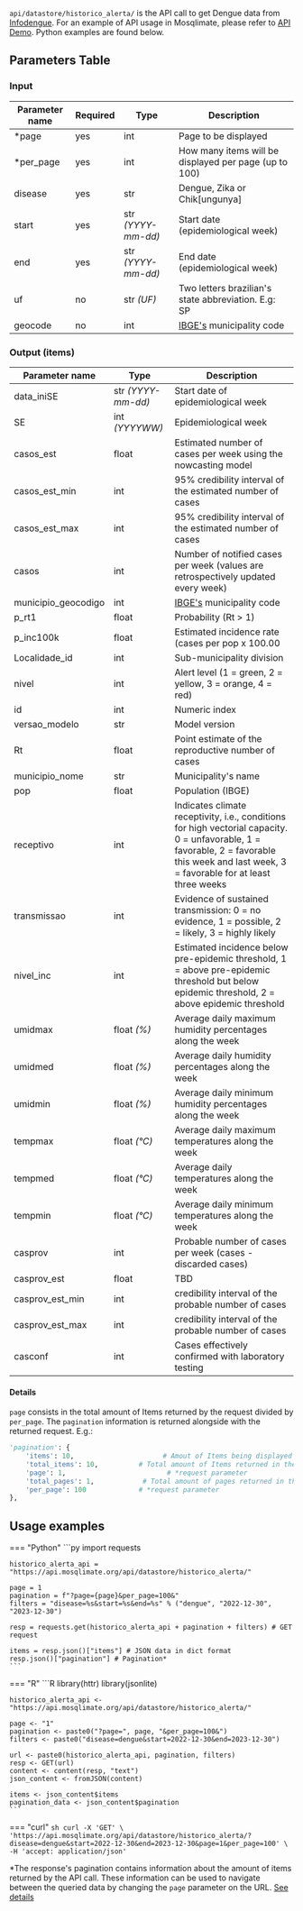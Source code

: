 `api/datastore/historico_alerta/` is the API call to get Dengue data from [Infodengue](https://info.dengue.mat.br/). For an example of API usage in Mosqlimate, please refer to [API Demo](https://api.mosqlimate.org/api/docs#/infodengue/datastore_api_get_historico_alerta). Python examples are found below.

## Parameters Table 
### Input
| Parameter name | Required | Type | Description |
|--|--|--|--|
| *page | yes | int | Page to be displayed |
| *per_page | yes | int | How many items will be displayed per page (up to 100) |
| disease | yes | str | Dengue, Zika or Chik[ungunya] |
| start | yes | str _(YYYY-mm-dd)_ | Start date (epidemiological week) |
| end | yes | str _(YYYY-mm-dd)_ | End date (epidemiological week) |
| uf | no | str _(UF)_ | Two letters brazilian's state abbreviation. E.g: SP |
| geocode | no | int | [IBGE's](https://www.ibge.gov.br/explica/codigos-dos-municipios.php) municipality code |

### Output (items)
| Parameter name | Type | Description |
| -- | -- | -- |
| data_iniSE | str _(YYYY-mm-dd)_ | Start date of epidemiological week
| SE | int _(YYYYWW)_| Epidemiological week
| casos_est | float | Estimated number of cases per week using the nowcasting model
| casos_est_min | int | 95% credibility interval of the estimated number of cases
| casos_est_max | int | 95% credibility interval of the estimated number of cases
| casos | int | Number of notified cases per week (values are retrospectively updated every week)
| municipio_geocodigo | int | [IBGE's](https://www.ibge.gov.br/explica/codigos-dos-municipios.php) municipality code
| p_rt1 | float | Probability (Rt > 1)
| p_inc100k | float | Estimated incidence rate (cases per pop x 100.00
| Localidade_id | int | Sub-municipality division
| nivel | int | Alert level (1 = green, 2 = yellow, 3 = orange, 4 = red)
| id | int | Numeric index
| versao_modelo | str | Model version
| Rt | float | Point estimate of the reproductive number of cases
| municipio_nome | str | Municipality's name
| pop | float | Population (IBGE)
| receptivo | int | Indicates climate receptivity, i.e., conditions for high vectorial capacity. 0 = unfavorable, 1 = favorable, 2 = favorable this week and last week, 3 = favorable for at least three weeks
| transmissao | int | Evidence of sustained transmission: 0 = no evidence, 1 = possible, 2 = likely, 3 = highly likely
| nivel_inc | int | Estimated incidence below pre-epidemic threshold, 1 = above pre-epidemic threshold but below epidemic threshold, 2 = above epidemic threshold
| umidmax | float _(%)_ | Average daily maximum humidity percentages along the week
| umidmed | float _(%)_ | Average daily humidity percentages along the week
| umidmin | float _(%)_ | Average daily minimum humidity percentages along the week
| tempmax | float _(°C)_ | Average daily maximum temperatures along the week
| tempmed | float _(°C)_ | Average daily temperatures along the week
| tempmin | float _(°C)_ | Average daily minimum temperatures along the week
| casprov | int | Probable number of cases per week (cases - discarded cases)
| casprov_est | float | TBD 
| casprov_est_min | int | credibility interval of the probable number of cases
| casprov_est_max | int | credibility interval of the probable number of cases
| casconf | int | Cases effectively confirmed with laboratory testing

#### Details
`page` consists in the total amount of Items returned by the request divided by `per_page`.  The `pagination` information is returned alongside with the returned request. E.g.:
```py
'pagination': {
	'items': 10,                      # Amout of Items being displayed 
	'total_items': 10,  		# Total amount of Items returned in the request
	'page': 1,			               # *request parameter
	'total_pages': 1,      		 # Total amount of pages returned in the request
	'per_page': 100		    	# *request parameter
},
```

## Usage examples

=== "Python"
    ```py
    import requests

    historico_alerta_api = "https://api.mosqlimate.org/api/datastore/historico_alerta/"

    page = 1
    pagination = f"?page={page}&per_page=100&"
    filters = "disease=%s&start=%s&end=%s" % ("dengue", "2022-12-30", "2023-12-30")

    resp = requests.get(historico_alerta_api + pagination + filters) # GET request

    items = resp.json()["items"] # JSON data in dict format
    resp.json()["pagination"] # Pagination*
    ```

=== "R"
    ```R
    library(httr)
    library(jsonlite)

    historico_alerta_api <- "https://api.mosqlimate.org/api/datastore/historico_alerta/"

    page <- "1"
    pagination <- paste0("?page=", page, "&per_page=100&")
    filters <- paste0("disease=dengue&start=2022-12-30&end=2023-12-30")

    url <- paste0(historico_alerta_api, pagination, filters)
    resp <- GET(url)
    content <- content(resp, "text")
    json_content <- fromJSON(content)

    items <- json_content$items
    pagination_data <- json_content$pagination
    ```

=== "curl"
    ```sh
    curl -X 'GET' \
      'https://api.mosqlimate.org/api/datastore/historico_alerta/?disease=dengue&start=2022-12-30&end=2023-12-30&page=1&per_page=100' \
      -H 'accept: application/json'
    ```


*The response's pagination contains information about the amount of items returned
by the API call. These information can be used to navigate between the queried
data by changing the `page` parameter on the URL. [See details](#details)
